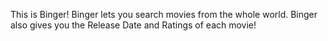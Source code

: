 This is Binger!
Binger lets you search movies from the whole world.
Binger also gives you the Release Date and Ratings of each movie!

